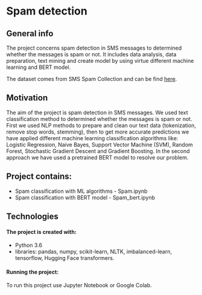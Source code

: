 # Spam detection

## General info

The project concerns spam detection in SMS messages to  determined whether the messages is spam or not. It includes data analysis, data preparation, text mining and create model by using virtue different machine learning and BERT model. 

The dataset comes from SMS Spam Collection and can be find [here](https://www.kaggle.com/uciml/sms-spam-collection-dataset).

## Motivation
The aim of the project is spam detection in SMS messages. We used text classification method to determined whether the messages is spam or not. First we used NLP methods to prepare and clean our text data (tokenization, remove stop words, stemming), then to get more accurate predictions we have applied different machine learning classification algorithms like: Logistic Regression, Naive Bayes, Support Vector Machine (SVM), Random Forest, Stochastic Gradient Descent and Gradient Boosting. In the second approach we have used a pretrained BERT model to resolve our problem.

## Project contains:
- Spam classification with ML algorithms - Spam.ipynb
- Spam classification with BERT model - Spam_bert.ipynb

## Technologies
#### The project is created with:

- Python 3.6
- libraries: pandas, numpy, scikit-learn, NLTK, imbalanced-learn, tensorflow, Hugging Face transformers.

#### Running the project:

To run this project use Jupyter Notebook or Google Colab.
